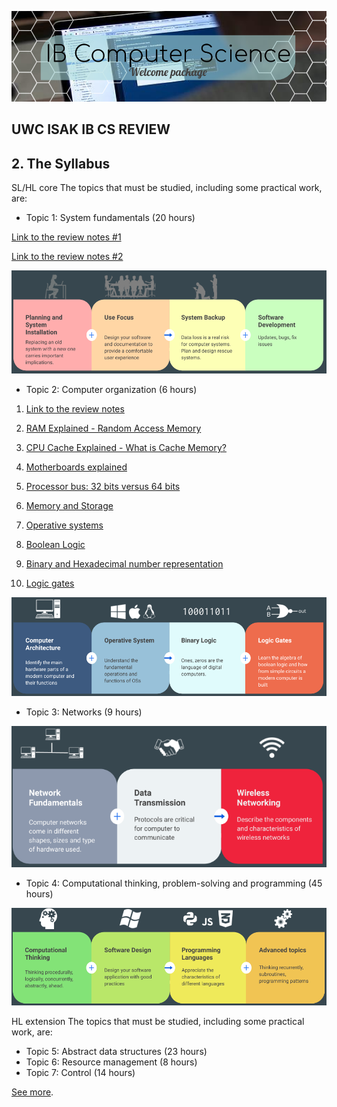 ![](Welcome%20to%20CS.png)

## UWC ISAK IB CS REVIEW 

## 2. The Syllabus

SL/HL core
The topics that must be studied, including some practical work, are:

* Topic 1: System fundamentals (20 hours)

[Link to the review notes #1](https://docs.google.com/document/d/1davsS5s6w4Gz3mCFDHJZwY53Eken14AIiKcCDPrY0Ig/edit?usp=sharing)

[Link to the review notes #2](https://docs.google.com/document/d/19DpTMQbbKNdv6U3X0Lhh9nazSbR_3UrHHjw_eNA5Dvs/edit?usp=sharing)

![](Topic%201.png)


* Topic 2: Computer organization (6 hours)

1. [Link to the review notes](https://docs.google.com/document/d/16ZTj6Sz8Av3vaKwGk12HYuuz8LbhGmRnWeuu5m2stzU/edit?usp=sharing)

1. [RAM Explained - Random Access Memory](https://www.youtube.com/watch?v=PVad0c2cljo&t=464s)
1. [CPU Cache Explained - What is Cache Memory?](https://www.youtube.com/watch?v=yi0FhRqDJfo)
1. [Motherboards explained](https://www.youtube.com/watch?v=b2pd3Y6aBag&t=4s)
1. [Processor bus: 32 bits versus 64 bits](https://www.youtube.com/watch?v=Wu2A4fpFzgs&t=1s)
1. [Memory and Storage](https://www.pbs.org/video/memory-storage-crash-course-computer-science-19-veum7z/)
1. [Operative systems](https://www.pbs.org/video/operating-systems-crash-course-computer-science-18-wwc9c2/)
1. [Boolean Logic](https://www.pbs.org/video/boolean-logic-logic-gates-crash-course-computer-science-nobmpt/)
1. [Binary and Hexadecimal number representation](https://www.khanacademy.org/computing/code-org/computers-and-the-internet#how-computers-work)
1. [Logic gates]()

![](Topic%202.png)

* Topic 3: Networks (9 hours)

![](Topic3.png)

* Topic 4: Computational thinking, problem-solving and programming (45 hours)

![](Topic%204.png)

HL extension
The topics that must be studied, including some practical work, are:
* Topic 5: Abstract data structures (23 hours)
* Topic 6: Resource management (8 hours)
* Topic 7: Control (14 hours)

[See more](syllabus.md).

